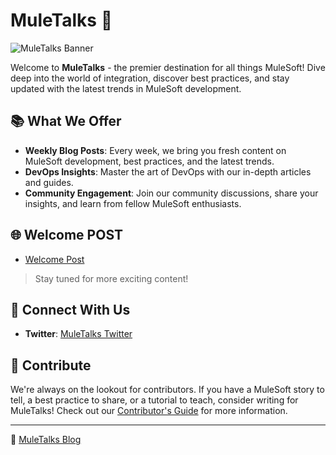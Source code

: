 # MuleTalks 🚀

![MuleTalks Banner](https://i0.wp.com/muletalks.dev/wp-content/uploads/2023/08/1-e1691417569285.png?fit=322%2C148&ssl=1)

Welcome to **MuleTalks** - the premier destination for all things MuleSoft! Dive deep into the world of integration, discover best practices, and stay updated with the latest trends in MuleSoft development.

## 📚 What We Offer

- **Weekly Blog Posts**: Every week, we bring you fresh content on MuleSoft development, best practices, and the latest trends.
- **DevOps Insights**: Master the art of DevOps with our in-depth articles and guides.
- **Community Engagement**: Join our community discussions, share your insights, and learn from fellow MuleSoft enthusiasts.

## 🌐 Welcome POST
- [Welcome Post](https://muletalks.dev/2023/08/10/welcome-to-muletalks/)

> Stay tuned for more exciting content!

## 🤝 Connect With Us

- **Twitter**: [MuleTalks Twitter](https://twitter.com/muletalks)

## 🤖 Contribute

We're always on the lookout for contributors. If you have a MuleSoft story to tell, a best practice to share, or a tutorial to teach, consider writing for MuleTalks! Check out our [Contributor's Guide](LINK_TO_CONTRIBUTOR_GUIDE) for more information.

---

🔗 [MuleTalks Blog](https://muletalks.dev/)

